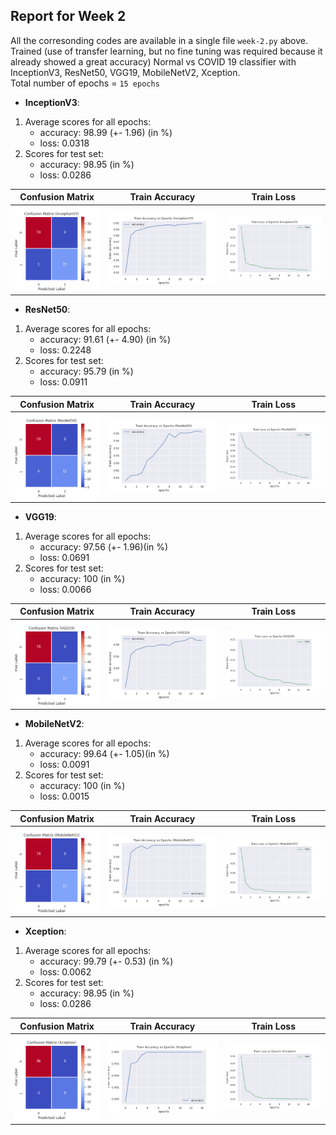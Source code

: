 ## Report for Week 2  
All the corresonding codes are available in a single file `week-2.py` above.
Trained (use of transfer learning, but no fine tuning was required because it already showed a great accuracy) Normal vs COVID 19 classifier with InceptionV3, ResNet50, VGG19, MobileNetV2, Xception.     
Total number of epochs = `15 epochs`

- **InceptionV3**:  
1. Average scores for all epochs:  
    - accuracy: 98.99 (+- 1.96) (in %)
    - loss: 0.0318  
2. Scores for test set:  
    - accuracy: 98.95 (in %)
    - loss: 0.0286  
    
|Confusion Matrix| Train Accuracy | Train Loss |  
|:---:|:---:|:---:|  
|![Confusion-Matrix-(InceptionV3)](/week-2/InceptionV3/Confusion-Matrix-(InceptionV3).png)|![Train-Accuracy-vs-Epochs-(InceptionV3)](/week-2/InceptionV3/Train-Accuracy-vs-Epochs-(InceptionV3).png)|![Train-Loss-vs-Epochs-(InceptionV3).png](/week-2/InceptionV3/Train-Loss-vs-Epochs-(InceptionV3).png)|  

- **ResNet50**:  
1. Average scores for all epochs:    
    - accuracy: 91.61 (+- 4.90) (in %)  
    - loss: 0.2248  
2. Scores for test set:    
    - accuracy: 95.79 (in %)    
    - loss: 0.0911  
    
|Confusion Matrix| Train Accuracy | Train Loss |  
|:---:|:---:|:---:|  
|![Confusion-Matrix-(ResNet50)](/week-2/ResNet50/Confusion-Matrix-(ResNet50).png)|![Train-Accuracy-vs-Epochs-(ResNet50)](/week-2/ResNet50/Train-Accuracy-vs-Epochs-(ResNet50).png)|![Train-Loss-vs-Epochs-(ResNet50).png](/week-2/ResNet50/Train-Loss-vs-Epochs-(ResNet50).png)|    

- **VGG19**:  
1. Average scores for all epochs:  
    - accuracy: 97.56 (+- 1.96)(in %)
    - loss: 0.0691
2. Scores for test set:  
    - accuracy: 100 (in %)  
    - loss: 0.0066  
    
|Confusion Matrix| Train Accuracy | Train Loss |  
|:---:|:---:|:---:|  
|![Confusion-Matrix-(VGG19)](/week-2/VGG19/Confusion-Matrix-(VGG19).png)|![Train-Accuracy-vs-Epochs-(VGG19)](/week-2/VGG19/Train-Accuracy-vs-Epochs-(VGG19).png)|![Train-Loss-vs-Epochs-(VGG19).png](/week-2/VGG19/Train-Loss-vs-Epochs-(VGG19).png)| 

- **MobileNetV2**:  
1. Average scores for all epochs:  
    - accuracy: 99.64 (+- 1.05)(in %)
    - loss: 0.0091
2. Scores for test set:  
    - accuracy:  100 (in %)  
    - loss: 0.0015  
    
|Confusion Matrix| Train Accuracy | Train Loss |  
|:---:|:---:|:---:|  
|![Confusion-Matrix-(MobileNetV2)](/week-2/MobileNetV2/Confusion-Matrix-(MobileNetV2).png)|![Train-Accuracy-vs-Epochs-(MobileNetV2)](/week-2/MobileNetV2/Train-Accuracy-vs-Epochs-(MobileNetV2).png)|![Train-Loss-vs-Epochs-(MobileNetV2).png](/week-2/MobileNetV2/Train-Loss-vs-Epochs-(MobileNetV2).png)| 

- **Xception**:  
1. Average scores for all epochs:  
    - accuracy: 99.79 (+- 0.53) (in %)
    - loss: 0.0062  
2. Scores for test set:  
    - accuracy: 98.95 (in %)
    - loss: 0.0286  
    
|Confusion Matrix| Train Accuracy | Train Loss |  
|:---:|:---:|:---:|  
|![Confusion-Matrix-(Xception)](/week-2/Xception/Confusion-Matrix-(Xception).png)|![Train-Accuracy-vs-Epochs-(Xception)](/week-2/Xception/Train-Accuracy-vs-Epochs-(Xception).png)|![Train-Loss-vs-Epochs-(Xception).png](/week-2/Xception/Train-Loss-vs-Epochs-(Xception).png)|  

